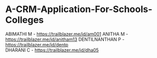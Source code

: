 # A-CRM-Application-For-Schools-Colleges
ABIMATHI M - https://trailblazer.me/id/am001 
ANITHA M - https://trailblazer.me/id/anitham13
DENTILNANTHAN P - https://trailblazer.me/id/dentp     
DHARANI C - https://trailblazer.me/id/dha05
